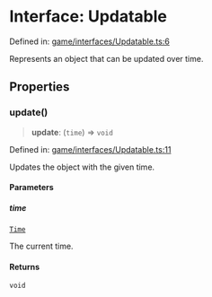 # Interface: Updatable

Defined in: [game/interfaces/Updatable.ts:6](https://github.com/Forge-Game-Engine/Forge/blob/6a4c05c6b58848e53a4f2ca7d9cd2f9b6c10e5ac/src/game/interfaces/Updatable.ts#L6)

Represents an object that can be updated over time.

## Properties

### update()

> **update**: (`time`) => `void`

Defined in: [game/interfaces/Updatable.ts:11](https://github.com/Forge-Game-Engine/Forge/blob/6a4c05c6b58848e53a4f2ca7d9cd2f9b6c10e5ac/src/game/interfaces/Updatable.ts#L11)

Updates the object with the given time.

#### Parameters

##### time

[`Time`](../classes/Time.md)

The current time.

#### Returns

`void`
